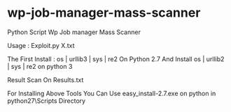# wp-job-manager-mass-scanner
Python Script Wp Job manager Mass Scanner

Usage : Exploit.py X.txt

The First Install : os | urllib3 | sys | re2 On Python 2.7 And Install os | urllib2 | sys | re2 on python 3

Result Scan On Results.txt

For Installing Above Tools You Can Use easy_install-2.7.exe on python in python27\Scripts Directory
